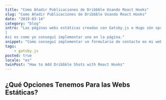 ```yaml
---
title: "Como Añadir Publicaciones de Dribbble Usando React Hooks"
slug: "Como Añadir Publicaciones de Dribbble Usando React Hooks"
date: "2019-03-14"
category: "blog"
intro: "Las páginas webs estáticas creadas con Gatsby.js o Hugo són opciones muy buenas para tener un sitio optimizado que se puede desarollar fácilmente, pero poder tener un formulario de contacto funcional, no es tán facil.
|
Así es como yo conseguí implementar uno en la página."
snippet: "Como conseguí implementar un formulario de contacto en mi web estática y que otras opciones podrías considerar."
tags:
    - gatsby.js
posted: true
locale: "es"
twinPost: "How to Add Dribbble Shots with React Hooks"
---
```


## ¿Qué Opciones Tenemos Para las Webs Estáticas?
